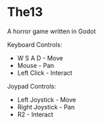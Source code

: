 # The13

A horror game written in Godot

Keyboard Controls:

* W S A D - Move
* Mouse - Pan
* Left Click - Interact

Joypad Controls:

* Left Joystick - Move
* Right Joystick - Pan
* R2 - Interact
